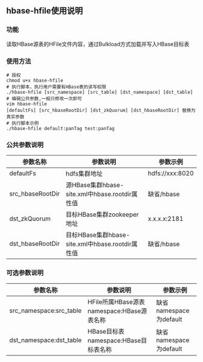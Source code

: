 ## hbase-hfile使用说明
### 功能
读取HBase源表的HFile文件内容，通过Bulkload方式加载并写入HBase目标表
### 使用方法
    # 授权
    chmod u+x hbase-hfile
    # 执行脚本，执行用户需要有HBase表的读写权限
    ./hbase-hfile [src_namespace] [src_table] [dst_namespace] [dst_table]
	# 编辑公共参数,一般只修改一次即可
	vim hbase-hfile
	[defaultFs] [src_hbaseRootDir] [dst_zkQuorum] [dst_hbaseRootDir] 替换为真实参数
    # 执行脚本示例
    ./hbase-hfile default:panTag test:panTag


### 公共参数说明
|  参数名称   | 参数说明  | 参数示例
|  ----  | ----  | ---- |
| defaultFs  | hdfs集群地址 | hdfs://xxx:8020|
| src_hbaseRootDir  | 源HBase集群hbase-site.xml中hbase.rootdir属性值 |缺省/hbase|
| dst_zkQuorum  | 目标HBase集群zookeeper地址 |x.x.x.x:2181|
| dst_hbaseRootDir  | 目标HBase集群hbase-site.xml中hbase.rootdir属性值 |缺省/hbase|
### 可选参数说明
|  参数名称   | 参数说明  | 参数示例
|  ----  | ----  | ---- |
| src_namespace:src_table  | HFile所属HBase源表namespace:HBase源表名称 |缺省namespace为default|
| dst_namespace:dst_table  | HBase目标表namespace:HBase目标表名称 |缺省namespace为default|

